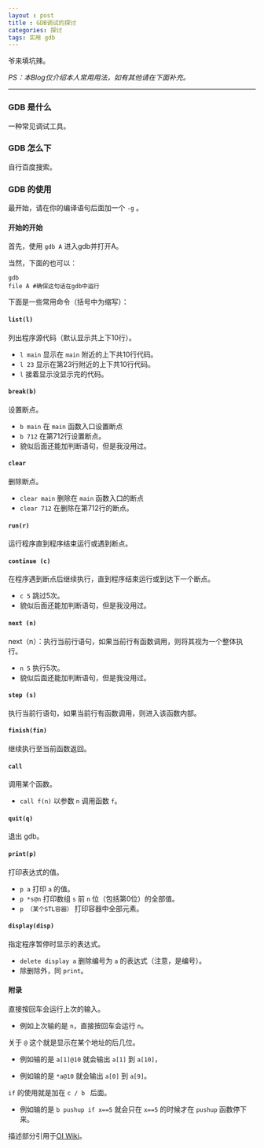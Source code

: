 ```yaml
---
layout : post
title : GDB调试的探讨
categories: 探讨
tags: 实用 gdb
---
```

爷来填坑辣。

*PS：本Blog仅介绍本人常用用法，如有其他请在下面补充。*

---

<!--二级标题有点大-->

### GDB 是什么

一种常见调试工具。

### GDB 怎么下

自行百度搜索。

### GDB 的使用

最开始，请在你的编译语句后面加一个 `-g` 。

#### 开始的开始

首先，使用 `gdb A` 进入gdb并打开A。

当然，下面的也可以：

```batch
gdb
file A #确保这句话在gdb中运行
```

下面是一些常用命令（括号中为缩写）：

#### `list(l)`

列出程序源代码（默认显示共上下10行）。

* `l main` 显示在 `main` 附近的上下共10行代码。
* `l 23` 显示在第23行附近的上下共10行代码。
* `l` 接着显示没显示完的代码。

#### `break(b)`

设置断点。

* `b main` 在 `main` 函数入口设置断点
* `b 712` 在第712行设置断点。
* 貌似后面还能加判断语句，但是我没用过。

#### `clear`

删除断点。

* `clear main` 删除在 `main` 函数入口的断点
* `clear 712` 在删除在第712行的断点。

#### `run(r)`

运行程序直到程序结束运行或遇到断点。

#### `continue (c)`

在程序遇到断点后继续执行，直到程序结束运行或到达下一个断点。

* `c 5` 跳过5次。
* 貌似后面还能加判断语句，但是我没用过。

#### `next (n)`

next（n）：执行当前行语句，如果当前行有函数调用，则将其视为一个整体执行。

* `n 5` 执行5次。
* 貌似后面还能加判断语句，但是我没用过。

#### `step (s)`

执行当前行语句，如果当前行有函数调用，则进入该函数内部。

#### `finish(fin)`

继续执行至当前函数返回。

#### `call`

调用某个函数。

* `call f(n)` 以参数 `n` 调用函数 `f`。

#### `quit(q)`

退出 gdb。

#### `print(p)`

打印表达式的值。

* `p a` 打印 `a` 的值。
* `p *s@n` 打印数组 `s` 前 `n` 位（包括第0位）的全部值。
* `p （某个STL容器）` 打印容器中全部元素。

#### `display(disp)`

指定程序暂停时显示的表达式。

* `delete display a` 删除编号为 `a` 的表达式（注意，是编号）。
* 除删除外，同 `print`。

#### 附录

直接按回车会运行上次的输入。

* 例如上次输的是 `n`，直接按回车会运行 `n`。

关于  `@` 这个就是显示在某个地址的后几位。

* 例如输的是 `a[1]@10` 就会输出 `a[1]` 到 `a[10]`，

* 例如输的是 `*a@10` 就会输出 `a[0]` 到 `a[9]`。

`if` 的使用就是加在 `c / b ` 后面。

* 例如输的是 `b pushup if x==5` 就会只在 `x==5` 的时候才在 `pushup` 函数停下来。

描述部分引用于[OI Wiki](https://oi.wiki/tools/cmd/#%E5%91%BD%E4%BB%A4%E8%A1%8C%E8%B0%83%E8%AF%95)。
